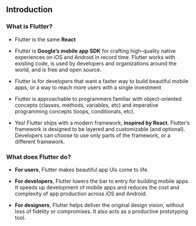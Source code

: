 ## Introduction

### What is Flutter?

* Flutter is the same **React**

* Flutter is **Google’s mobile app SDK** for crafting high-quality native experiences on iOS and Android in record time. Flutter works with existing code, is used by developers and organizations around the world, and is free and open source.

* Flutter is for developers that want a faster way to build beautiful mobile apps, or a way to reach more users with a single investment

* Flutter is approachable to programmers familiar with object-oriented concepts (classes, methods, variables, etc) and imperative programming concepts (loops, conditionals, etc).

* Yes! Flutter ships with a modern framework, **inspired by React**. Flutter’s framework is designed to be layered and customizable (and optional). Developers can choose to use only parts of the framework, or a different framework.



### What does Flutter do?

* **For users**, Flutter makes beautiful app UIs come to life.

* **For developers**, Flutter lowers the bar to entry for building mobile apps. It speeds up development of mobile apps and reduces the cost and complexity of app production across iOS and Android.

* **For designers**, Flutter helps deliver the original design vision, without loss of fidelity or compromises. It also acts as a productive prototyping tool.




